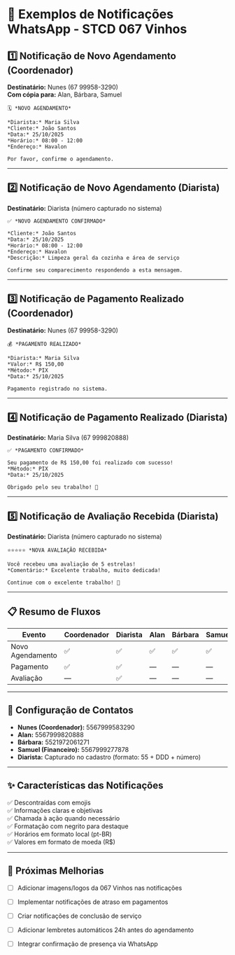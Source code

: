 # 📱 Exemplos de Notificações WhatsApp - STCD 067 Vinhos

## 1️⃣ Notificação de Novo Agendamento (Coordenador)

**Destinatário:** Nunes (67 99958-3290)  
**Com cópia para:** Alan, Bárbara, Samuel

```
🗓️ *NOVO AGENDAMENTO*

*Diarista:* Maria Silva
*Cliente:* João Santos
*Data:* 25/10/2025
*Horário:* 08:00 - 12:00
*Endereço:* Havalon

Por favor, confirme o agendamento.
```

---

## 2️⃣ Notificação de Novo Agendamento (Diarista)

**Destinatário:** Diarista (número capturado no sistema)

```
✅ *NOVO AGENDAMENTO CONFIRMADO*

*Cliente:* João Santos
*Data:* 25/10/2025
*Horário:* 08:00 - 12:00
*Endereço:* Havalon
*Descrição:* Limpeza geral da cozinha e área de serviço

Confirme seu comparecimento respondendo a esta mensagem.
```

---

## 3️⃣ Notificação de Pagamento Realizado (Coordenador)

**Destinatário:** Nunes (67 99958-3290)

```
💰 *PAGAMENTO REALIZADO*

*Diarista:* Maria Silva
*Valor:* R$ 150,00
*Método:* PIX
*Data:* 25/10/2025

Pagamento registrado no sistema.
```

---

## 4️⃣ Notificação de Pagamento Realizado (Diarista)

**Destinatário:** Maria Silva (67 999820888)

```
✅ *PAGAMENTO CONFIRMADO*

Seu pagamento de R$ 150,00 foi realizado com sucesso!
*Método:* PIX
*Data:* 25/10/2025

Obrigado pelo seu trabalho! 🙏
```

---

## 5️⃣ Notificação de Avaliação Recebida (Diarista)

**Destinatário:** Diarista (número capturado no sistema)

```
⭐⭐⭐⭐⭐ *NOVA AVALIAÇÃO RECEBIDA*

Você recebeu uma avaliação de 5 estrelas!
*Comentário:* Excelente trabalho, muito dedicada!

Continue com o excelente trabalho! 🌟
```

---

## 📋 Resumo de Fluxos

| Evento | Coordenador | Diarista | Alan | Bárbara | Samuel |
|--------|------------|----------|------|---------|--------|
| Novo Agendamento | ✅ | ✅ | ✅ | ✅ | ✅ |
| Pagamento | ✅ | ✅ | — | — | — |
| Avaliação | — | ✅ | — | — | — |

---

## 🔧 Configuração de Contatos

- **Nunes (Coordenador):** 5567999583290
- **Alan:** 5567999820888
- **Bárbara:** 5521972061271
- **Samuel (Financeiro):** 5567999277878
- **Diarista:** Capturado no cadastro (formato: 55 + DDD + número)

---

## ✨ Características das Notificações

✅ Descontraídas com emojis  
✅ Informações claras e objetivas  
✅ Chamada à ação quando necessário  
✅ Formatação com negrito para destaque  
✅ Horários em formato local (pt-BR)  
✅ Valores em formato de moeda (R$)

---

## 🚀 Próximas Melhorias

- [ ] Adicionar imagens/logos da 067 Vinhos nas notificações
- [ ] Implementar notificações de atraso em pagamentos
- [ ] Criar notificações de conclusão de serviço
- [ ] Adicionar lembretes automáticos 24h antes do agendamento
- [ ] Integrar confirmação de presença via WhatsApp



